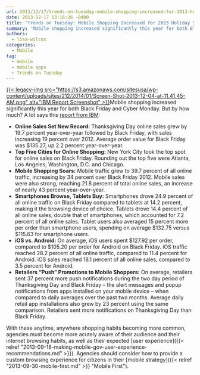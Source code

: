 ```yaml
---
url: 2013/12/17/trends-on-tuesday-mobile-shopping-increased-for-2013-holiday-shopping.md
date: 2013-12-17 13:16:26 -0400
title: 'Trends on Tuesday: Mobile Shopping Increased for 2013 Holiday Shopping'
summary: 'Mobile shopping increased significantly this year for both Black Friday and Cyber Monday. But by how much? A lot says this report from IBM: Online Sales Set New Record: Thanksgiving Day online sales grew by 19.7 percent year-over-year followed by Black Friday, with sales increasing 19 percent over 2012.'
authors:
  - lisa-wilcox
categories:
  - Mobile
tag:
  - mobile
  - mobile apps
  - Trends on Tuesday
---
```


[{{< legacy-img src="https://s3.amazonaws.com/sitesusa/wp-content/uploads/sites/212/2014/01/Screen-Shot-2013-12-04-at-11.41.45-AM.png" alt="IBM Report Screenshot" >}}](https://s3.amazonaws.com/sitesusa/wp-content/uploads/sites/212/2014/01/Screen-Shot-2013-12-04-at-11.41.45-AM.png)Mobile shopping increased significantly this year for both Black Friday and Cyber Monday. But by how much? A lot says this [report from IBM](http://www-01.ibm.com/software/marketing-solutions/benchmark-reports/black-friday-2013.html):

  * **Online Sales Set New Record:** Thanksgiving Day online sales grew by 19.7 percent year-over-year followed by Black Friday, with sales increasing 19 percent over 2012. Average order value for Black Friday was $135.27, up 2.2 percent year-over-year.
  * **Top Five Cities for Online Shopping:** New York City took the top spot for online sales on Black Friday. Rounding out the top five were Atlanta, Los Angeles, Washington, D.C. and Chicago.
  * **Mobile Shopping Soars:** Mobile traffic grew to 39.7 percent of all online traffic, increasing by 34 percent over Black Friday 2012. Mobile sales were also strong, reaching 21.8 percent of total online sales, an increase of nearly 43 percent year-over-year.
  * **Smartphones Browse, Tablets Buy:** Smartphones drove 24.9 percent of all online traffic on Black Friday compared to tablets at 14.2 percent, making it the browsing device of choice. Tablets drove 14.4 percent of all online sales, double that of smartphones, which accounted for 7.2 percent of all online sales. Tablet users also averaged 15 percent more per order than smartphone users, spending on average $132.75 versus $115.63 for smartphone users.
  * **iOS vs. Android:** On average, iOS users spent $127.92 per order, compared to $105.20 per order for Android on Black Friday. iOS traffic reached 28.2 percent of all online traffic, compared to 11.4 percent for Android. iOS sales reached 18.1 percent of all online sales, compared to 3.5 percent for Android.
  * **Retailers “Push” Promotions to Mobile Shoppers:** On average, retailers sent 37 percent more push notifications during the two day period of Thanksgiving Day and Black Friday – the alert messages and popup notifications from apps installed on your mobile device – when compared to daily averages over the past two months. Average daily retail app installations also grew by 23 percent using the same comparison. Retailers sent more notifications on Thanksgiving Day than Black Friday.

With these anytime, anywhere shopping habits becoming more common, agencies must become more acutely aware of their audience and their internet browsing habits, as well as their expected [user experience]({{< relref "2013-09-18-making-mobile-gov-user-experience-recommendations.md" >}}). Agencies should consider how to provide a custom browsing experience for citizens in their [mobile strategy]({{< relref "2013-09-30-mobile-first.md" >}} "Mobile First").